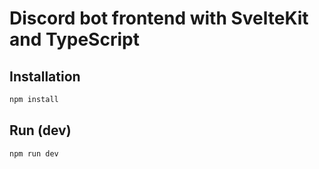 # Discord bot frontend with SvelteKit and TypeScript

## Installation

```bash
npm install
```

## Run (dev)

```bash
npm run dev
```
